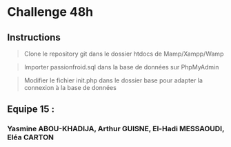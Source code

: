 # Challenge 48h

## Instructions

> Clone le repository git dans le dossier htdocs de Mamp/Xampp/Wamp

> Importer passionfroid.sql dans la base de données sur PhpMyAdmin

> Modifier le fichier init.php dans le dossier base pour adapter la connexion à la base de données

## Equipe 15 :
### Yasmine ABOU-KHADIJA, Arthur GUISNE, El-Hadi MESSAOUDI, Eléa CARTON